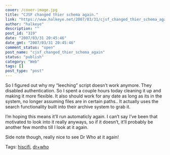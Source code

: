 ```yaml
---
cover: /cover-image.jpg
title: "CJSF changed thier schema again."
link: "https://www.halkeye.net/2007/03/31/cjsf_changed_thier_schema_again/"
author: "halkeye"
description: ""
post_id: "319"
date: "2007/03/31 20:45:46"
date_gmt: "2007/03/31 20:45:46"
comment_status: "open"
post_name: "cjsf_changed_thier_schema_again"
status: "publish"
category: "Web"
tags: []
post_type: "post"
---
```


So I figured out why my “leeching” script doesn’t work anymore. They disabled authentication. So I spent a couple hours today cleaning it up and making it more flexible. It also should work for any date as long as its in the system, no longer assuming files are in certain paths.. It actually uses the search functionality built into their archive system to grab it.

I’m hoping this means it’ll run automaticly again. I can’t say I’ve been that motivated to look into it really anyways, so if it doesn’t, it’ll probably be another few months till I look at it again.

Side note though, really nice to see Dr Who at it again!

Tags: [hiscifi](http://technorati.com/tag/hiscifi), [dr+who](http://technorati.com/tag/dr+who)